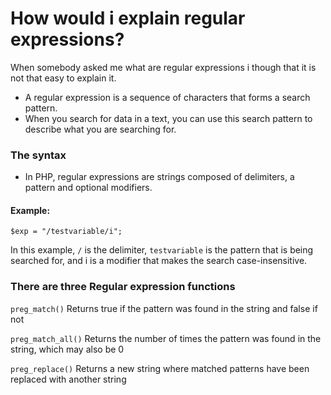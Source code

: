 # How would i explain regular expressions?

When somebody asked me what are regular expressions i though that it is not that easy to explain it.

- A regular expression is a sequence of characters that forms a search pattern. 
- When you search for data in a text, you can use this search pattern to describe what you are searching for.

### The syntax
- In PHP, regular expressions are strings composed of delimiters, a pattern and optional modifiers.

#### Example:
```$exp = "/testvariable/i";```

In this example, ```/``` is the delimiter, ```testvariable``` is the pattern that is being searched for, and i is a modifier that makes the search case-insensitive.

### There are three Regular expression functions

```preg_match()```	Returns true if the pattern was found in the string and false if not

```preg_match_all()```	Returns the number of times the pattern was found in the string, which may also be 0

```preg_replace()```	Returns a new string where matched patterns have been replaced with another string